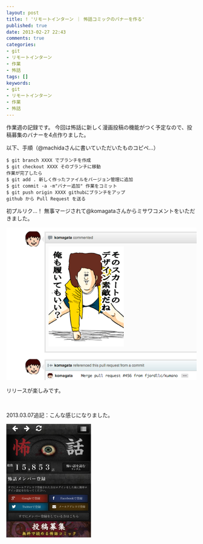 ```yaml
---
layout: post
title: ! 'リモートインターン ｜ 怖話コミックのバナーを作る'
published: true
date: 2013-02-27 22:43
comments: true
categories:
- git
- リモートインターン
- 作業
- 怖話
tags: []
keywords:
- git
- リモートインターン
- 作業
- 怖話
---
```

作業週の記録です。
今回は怖話に新しく漫画投稿の機能がつく予定なので、投稿募集のバナーを4点作りました。

以下、手順（@machidaさんに書いていただいたものコピペ…）

~~~
$ git branch XXXX でブランチを作成
$ git checkout XXXX そのブランチに移動
作業が完了したら
$ git add . 新しく作ったファイルをバージョン管理に追加
$ git commit -a -m"バナー追加" 作業をコミット
$ git push origin XXXX githubにブランチをアップ
github から Pull Request を送る
~~~

初プルリク…！
無事マージされて@komagataさんからミサワコメントをいただきました。


<a href="/images/2013/02/skitch.png"><img class="alignnone size-medium" alt="ミサワ" src="/images/2013/02/skitch.png" /></a>

リリースが楽しみです。

&nbsp;

2013.03.07追記：こんな感じになりました。

<a href="/images/2013/02/IMG_1808.jpg"><img class="alignnone size-medium wp-image-538" alt="IMG_1808" src="/images/2013/02/IMG_1808-224x300.jpg" width="224" /></a>
